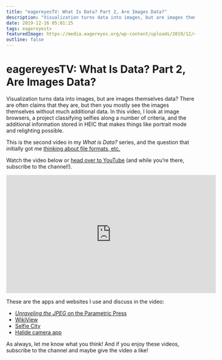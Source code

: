 ```yaml
---
title: "eagereyesTV: What Is Data? Part 2, Are Images Data?"
description: "Visualization turns data into images, but are images themselves data? There are often claims that they are, but then you mostly see the images themselves without much additional data. In this video, I look at image browsers, a project classifying selfies along a number of criteria, and the additional information stored in HEIC that makes things like portrait mode and relighting possible."
date: 2019-12-16 05:01:25
tags: eagereyestv
featuredImage: https://media.eagereyes.org/wp-content/uploads/2019/12/4CC1DFDA-BF8A-4D11-9D4B-D2EEBAFFD15E.jpeg
outline: false
---
```


# eagereyesTV: What Is Data? Part 2, Are Images Data?

Visualization turns data into images, but are images themselves data? There are often claims that they are, but then you mostly see the images themselves without much additional data. In this video, I look at image browsers, a project classifying selfies along a number of criteria, and the additional information stored in HEIC that makes things like portrait mode and relighting possible.

This is the second video in my <em>What is Data?</em> series, and the question that initially got me <a href="/blog/2019/eagereyestv-what-is-data-part-1-file-formats-and-intent">thinking about file formats, etc.</a>

Watch the video below or <a href="https://youtu.be/xKfpBmuZkWU">head over to YouTube</a> (and while you’re there, subscribe to the channel!).

<p align="center"><iframe width="560" height="315" src="https://www.youtube.com/embed/xKfpBmuZkWU?si=FYaj0fdqk29QX7ld" title="YouTube video player" frameborder="0" allow="accelerometer; autoplay; clipboard-write; encrypted-media; gyroscope; picture-in-picture; web-share" allowfullscreen></iframe></p>

These are the apps and websites I use and discuss in the video:

<ul><li><a href="https://parametric.press/issue-01/unraveling-the-jpeg/"><em>Unraveling the JPEG</em> on the Parametric Press</a></li><li><a href="https://wikiview.net">WikiView</a></li><li><a href="http://selfiecity.net">Selfie City</a></li><li><a href="https://halide.cam">Halide camera app</a></li></ul>

As always, let me know what you think! And if you enjoy these videos, subscribe to the channel and maybe give the video a like!


<PostedBy />


